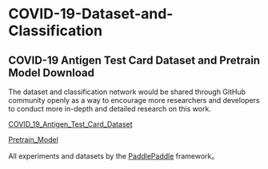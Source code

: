 # COVID-19-Dataset-and-Classification
## COVID-19 Antigen Test Card Dataset and Pretrain Model Download
The dataset and classification network would be shared through GitHub community openly as a way to encourage more researchers and developers to conduct more in-depth and detailed research on this work. 

[COVID_19_Antigen_Test_Card_Dataset](https://1drv.ms/u/s!Ai4XNxbYPcLikRJVb6kB5ynbelR9?e=KiepHs) 

[Pretrain_Model](https://1drv.ms/u/s!Ai4XNxbYPcLikRElQUcqXFEHCumD?e=PDmi9A) 


All experiments and datasets by the [PaddlePaddle](https://github.com/PaddlePaddle/PaddleClas) framework。


[//]: # (## Citation)

[//]: # (Kudos to the authors for their amazing results:)

[//]: # ()
[//]: # (However, if you find this implementation helpful, please consider to cite:)

[//]: # (```)

[//]: # (@misc{nerfoneflow,)

[//]: # (  title={NeRF-OneFlow},)

[//]: # (  author={13136983989,hengzi},)

[//]: # (  publisher = {GitHub},)

[//]: # (  journal = {GitHub repository},)

[//]: # (  howpublished={\url{https://github.com/ZJLabDubhe/nerf-oneflow/}},)

[//]: # (  year={2022})

[//]: # (})

[//]: # (```)

